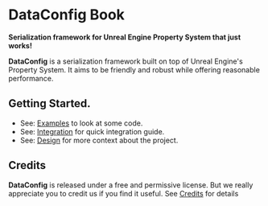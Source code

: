 # DataConfig Book

__Serialization framework for Unreal Engine Property System that just works!__

**DataConfig** is a serialization framework built on top of Unreal Engine's Property System. It aims to be friendly and robust while offering reasonable performance. 

## Getting Started.

- See: [Examples](Examples.md) to look at some code.
- See: [Integration](Integration.md) for quick integration guide.
- See: [Design](Design.md) for more context about the project.

## Credits

**DataConfig** is released under a free and permissive license. But we really appreciate you to credit us if you find it useful. See [Credits](Credits.md) for details
